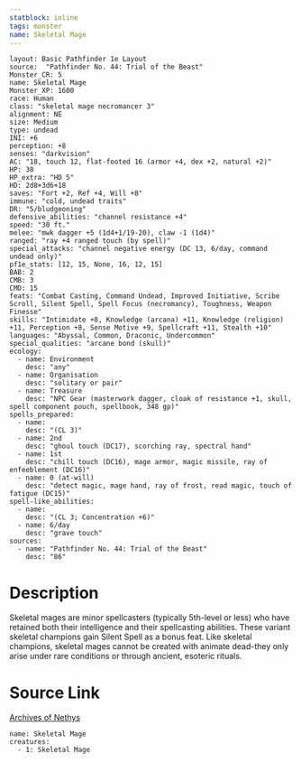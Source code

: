 ```yaml
---
statblock: inline
tags: monster
name: Skeletal Mage
---
```

```statblock
layout: Basic Pathfinder 1e Layout
source:  "Pathfinder No. 44: Trial of the Beast"
Monster_CR: 5
name: Skeletal Mage
Monster_XP: 1600
race: Human
class: "skeletal mage necromancer 3"
alignment: NE
size: Medium
type: undead
INI: +6
perception: +8
senses: "darkvision"
AC: "18, touch 12, flat-footed 16 (armor +4, dex +2, natural +2)"
HP: 38
HP_extra: "HD 5"
HD: 2d8+3d6+18
saves: "Fort +2, Ref +4, Will +8"
immune: "cold, undead traits"
DR: "5/bludgeoning"
defensive_abilities: "channel resistance +4"
speed: "30 ft."
melee: "mwk dagger +5 (1d4+1/19-20), claw -1 (1d4)"
ranged: "ray +4 ranged touch (by spell)"
special_attacks: "channel negative energy (DC 13, 6/day, command undead only)"
pf1e_stats: [12, 15, None, 16, 12, 15]
BAB: 2
CMB: 3
CMD: 15
feats: "Combat Casting, Command Undead, Improved Initiative, Scribe Scroll, Silent Spell, Spell Focus (necromancy), Toughness, Weapon Finesse"
skills: "Intimidate +8, Knowledge (arcana) +11, Knowledge (religion) +11, Perception +8, Sense Motive +9, Spellcraft +11, Stealth +10"
languages: "Abyssal, Common, Draconic, Undercommon"
special_qualities: "arcane bond (skull)"
ecology:
  - name: Environment
    desc: "any"
  - name: Organisation
    desc: "solitary or pair"
  - name: Treasure
    desc: "NPC Gear (masterwork dagger, cloak of resistance +1, skull, spell component pouch, spellbook, 348 gp)"
spells_prepared:
  - name:
    desc: "(CL 3)"
  - name: 2nd
    desc: "ghoul touch (DC17), scorching ray, spectral hand"
  - name: 1st
    desc: "chill touch (DC16), mage armor, magic missile, ray of enfeeblement (DC16)"
  - name: 0 (at-will)
    desc: "detect magic, mage hand, ray of frost, read magic, touch of fatigue (DC15)"
spell-like_abilities:
  - name:
    desc: "(CL 3; Concentration +6)"
  - name: 6/day
    desc: "grave touch"
sources:
  - name: "Pathfinder No. 44: Trial of the Beast"
    desc: "86"
```
# Description
Skeletal mages are minor spellcasters (typically 5th-level or less) who have retained both their intelligence and their spellcasting abilities. These variant skeletal champions gain Silent Spell as a bonus feat. Like skeletal champions, skeletal mages cannot be created with animate dead-they only arise under rare conditions or through ancient, esoteric rituals.
# Source Link
[Archives of Nethys](https://aonprd.com/MonsterDisplay.aspx?ItemName=Skeletal%20Mage)
```encounter-table
name: Skeletal Mage
creatures:
  - 1: Skeletal Mage
```
